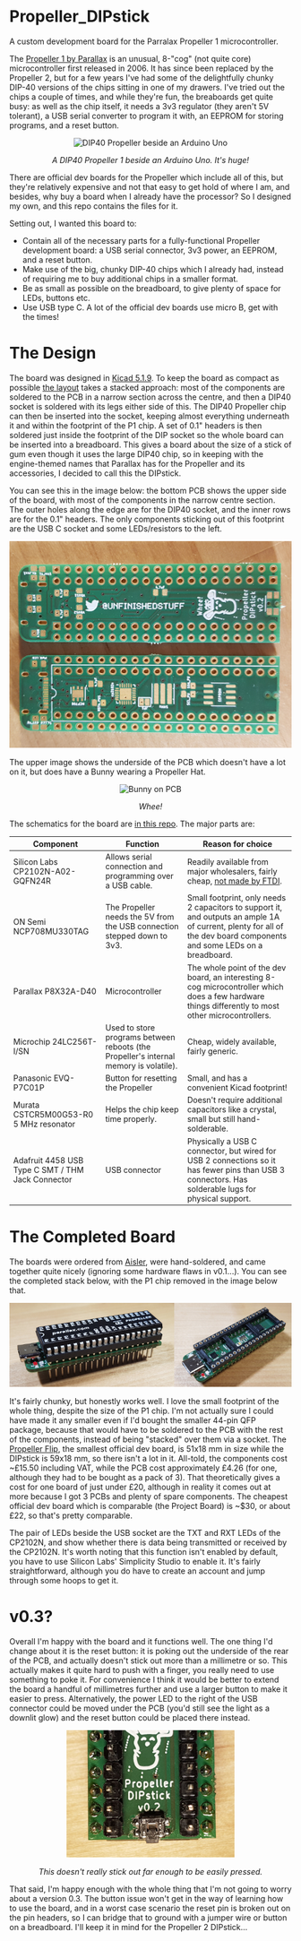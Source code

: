 # Propeller_DIPstick
A custom development board for the Parralax Propeller 1 microcontroller.

The [Propeller 1 by Parallax](https://www.parallax.com/propeller-1/) is an unusual, 8-"cog" (not quite core) microcontroller first released in 2006.  It has since been replaced by the Propeller 2, but for a few years I've had some of the delightfully chunky DIP-40 versions of the chips sitting in one of my drawers.  I've tried out the chips a couple of times, and while they're fun, the breaboards get quite busy: as well as the chip itself, it needs a 3v3 regulator (they aren't 5V tolerant), a USB serial converter to program it with, an EEPROM for storing programs, and a reset button.

<div align="center">
  
![DIP40 Propeller beside an Arduino Uno](https://user-images.githubusercontent.com/20929510/114617428-06570a00-9ca0-11eb-85a0-901032d13f1d.png)

*A DIP40 Propeller 1 beside an Arduino Uno.  It's huge!*
</div>

There are official dev boards for the Propeller which include all of this, but they're relatively expensive and not that easy to get hold of where I am, and besides, why buy a board when I already have the processor?  So I designed my own, and this repo contains the files for it.

Setting out, I wanted this board to:
* Contain all of the necessary parts for a fully-functional Propeller development board: a USB serial connector, 3v3 power, an EEPROM, and a reset button.
* Make use of the big, chunky DIP-40 chips which I already had, instead of requiring me to buy additional chips in a smaller format.
* Be as small as possible on the breadboard, to give plenty of space for LEDs, buttons etc.
* Use USB type C.  A lot of the official dev boards use micro B, get with the times!

# The Design

The board was designed in [Kicad 5.1.9](https://www.kicad.org/).  To keep the board as compact as possible [the layout](https://github.com/UnfinishedStuff/Propeller_DIPstick/tree/main/Propeller_DIPstick_gerber) takes a stacked approach: most of the components are soldered to the PCB in a narrow section across the centre, and then a DIP40 socket is soldered with its legs either side of this.  The DIP40 Propeller chip can then be inserted into the socket, keeping almost everything underneath it and within the footprint of the P1 chip.  A set of 0.1" headers is then soldered just inside the footprint of the DIP socket so the whole board can be inserted into a breadboard.  This gives a board about the size of a stick of gum even though it uses the large DIP40 chip, so in keeping with the engine-themed names that Parallax has for the Propeller and its accessories, I decided to call this the DIPstick.

You can see this in the image below: the bottom PCB shows the upper side of the board, with most of the components in the narrow centre section.  The outer holes along the edge are for the DIP40 socket, and the inner rows are for the 0.1" headers.  The only components sticking out of this footprint are the USB C socket and some LEDs/resistors to the left.

<div align="center">
  
![PCB layout](https://raw.githubusercontent.com/UnfinishedStuff/Propeller_DIPstick/main/images/PCB.jpg)

</div>

The upper image shows the underside of the PCB which doesn't have a lot on it, but does have a Bunny wearing a Propeller Hat.

<div align="center">
  
![Bunny on PCB](https://user-images.githubusercontent.com/20929510/114467926-92a2f780-9be2-11eb-8cd8-24a1802221a9.png)
  
*Whee!*
</div>

The schematics for the board are [in this repo](https://github.com/UnfinishedStuff/Propeller_DIPstick/blob/main/Propeller_DIPstick_schematic.pdf).  The major parts are:  


| Component      | Function                |  Reason for choice                        |
|----------------|-------------------------|-------------------------------------------|
| Silicon Labs CP2102N-A02-GQFN24R | Allows serial connection and programming over a USB cable.   | Readily available from major wholesalers, fairly cheap, [not made by FTDI](https://hackaday.com/2014/10/22/watch-that-windows-update-ftdi-drivers-are-killing-fake-chips/).|
| ON Semi NCP708MU330TAG  | The Propeller needs the 5V from the USB connection stepped down to 3v3.    |   Small footprint, only needs 2 capacitors to support it, and outputs an ample 1A of current, plenty for all of the dev board components and some LEDs on a breadboard. |
| Parallax P8X32A-D40  | Microcontroller | The whole point of the dev board, an interesting 8-cog microcontroller which does a few hardware things differently to most other microcontrollers. |
| Microchip 24LC256T-I/SN | Used to store programs between reboots (the Propeller's internal memory is volatile).  | Cheap, widely available, fairly generic. |
| Panasonic EVQ-P7C01P | Button for resetting the Propeller | Small, and has a convenient Kicad footprint! |
| Murata CSTCR5M00G53-R0 5 MHz resonator| Helps the chip keep time properly. |   Doesn't require additional capacitors like a crystal, small but still hand-solderable. |
| Adafruit 4458 USB Type C SMT / THM Jack Connector | USB connector | Physically a USB C connector, but wired for USB 2 connections so it has fewer pins than USB 3 connectors.  Has solderable lugs for physical support. |

# The Completed Board

The boards were ordered from [Aisler](http://aisler.com), were hand-soldered, and came together quite nicely (ignoring some hardware flaws in v0.1...).  You can see the completed stack below, with the P1 chip removed in the image below that.

<div align="center">
  
![The completed board](https://raw.githubusercontent.com/UnfinishedStuff/Propeller_DIPstick/main/images/DIPstick.jpg)

</div>

It's fairly chunky, but honestly works well.  I love the small footprint of the whole thing, despite the size of the P1 chip.  I'm not actually sure I could have made it any smaller even if I'd bought the smaller 44-pin QFP package, because that would have to be soldered to the PCB with the rest of the components, instead of being "stacked" over them via a socket.  The [Propeller Flip](https://www.parallax.com/product/propeller-flip-microcontroller-module/), the smallest official dev board, is 51x18 mm in size while the DIPstick is 59x18 mm, so there isn't a lot in it.  All-told, the components cost ~£15.50 including VAT, while the PCB cost approximately £4.26 (for one, although they had to be bought as a pack of 3).  That theoretically gives a cost for one board of just under £20, although in reality it comes out at more because I got 3 PCBs and plenty of spare components.  The cheapest official dev board which is comparable (the Project Board) is ~$30, or about £22, so that's pretty comparable.  

The pair of LEDs beside the USB socket are the TXT and RXT LEDs of the CP2102N, and show whether there is data being transmitted or received by the CP2102N.  It's worth noting that this function isn't enabled by default, you have to use Silicon Labs' Simplicity Studio to enable it.  It's fairly straightforward, although you do have to create an account and jump through some hoops to get it.

# v0.3?

Overall I'm happy with the board and it functions well.  The one thing I'd change about it is the reset button: it is poking out the underside of the rear of the PCB, and actually doesn't stick out more than a millimetre or so.  This actually makes it quite hard to push with a finger, you really need to use something to poke it.  For convenience I think it would be better to extend the board a handful of millimetres further and use a larger button to make it easier to press.  Alternatively, the power LED to the right of the USB connector could be moved under the PCB (you'd still see the light as a downlit glow) and the reset button could be placed there instead.   

<div align="center">

![Button](https://raw.githubusercontent.com/UnfinishedStuff/Propeller_DIPstick/main/images/button.jpg)

*This doesn't really stick out far enough to be easily pressed.*

</div>

That said, I'm happy enough with the whole thing that I'm not going to worry about a version 0.3.  The button issue won't get in the way of learning how to use the board, and in a worst case scenario the reset pin is broken out on the pin headers, so I can bridge that to ground with a jumper wire or button on a breadboard.  I'll keep it in mind for the Propeller 2 DIPstick...

